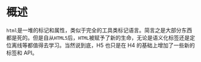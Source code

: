 # 概述

`html`是一堆的标记和属性，类似于完全的工具类标记语言。简言之是大部分东西都是死的。但是自从`HTML5`后，`HTML`被赋予了新的生命，无论是语义化标签还是定位离线等都值得去学习。当然说到底，H5 也只是在 H4 的基础上增加了一些新的标签和 API。
